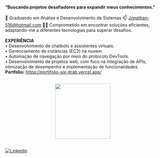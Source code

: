 <link rel="stylesheet" href="https://cdn.jsdelivr.net/gh/devicons/devicon@v2.15.1/devicon.min.css">
          

<strong>“Buscando projetos desafiadores para expandir meus conhecimentos.”</strong>
<br/><br/>
🌱 Graduando em Análise e Desenvolvimento de Sistemas
📫 Jonathan-516@hotmail.com
🧑‍💼 Comprometido em encontrar soluções eficientes, adaptando-me a diferentes tecnologias para superar desafios.
<br/><br/>
<strong>EXPERIÊNCIA</strong>
<br/>• Desenvolvimento de chatbots e assistentes virtuais.
<br/>• Gerenciamento de instâncias (EC2) na nuvem.
<br/>• Automação de navegação por meio do protocolo DevTools.
<br/>• Desenvolvimento de projetos web, com foco na integração de APIs, otimização de desempenho e implementação de funcionalidades.
<br/>
<strong>Portfólio:</strong> https://portifolio-six-drab.vercel.app/

##

<div align="center">
  <a href="https://github.com/cortoppassi">
  <img height="180em" src="https://github-readme-stats.vercel.app/api/top-langs/?username=cortoppassi&layout=compact&langs_count=7&theme=dark"/>
</div>
<!-- <div>

 
 <img align="center" alt="Js" height="50" width="50" src="https://raw.githubusercontent.com/devicons/devicon/master/icons/javascript/javascript-plain.svg"      style="max-width: 100%;"> 
 
 <img align="center" alt="React" height="50" width="50" src="https://cdn.jsdelivr.net/gh/devicons/devicon/icons/react/react-original-wordmark.svg" style="max-        width: 100%;">
          
 <img align="center" alt="Node" height="100" width="100" src="https://cdn.jsdelivr.net/gh/devicons/devicon/icons/nodejs/nodejs-original-wordmark.svg" style="max-width:    100%;"/>
                   
 </div> -->
 
##

  <a href="https://www.linkedin.com/in/jonathan-cortoppassi-83193323a/" target="_blank"><img src="https://img.shields.io/badge/LinkedIn-0077B5?style=for-the-badge&logo=linkedin&logoColor=white" alt="Linkedin"></a>
